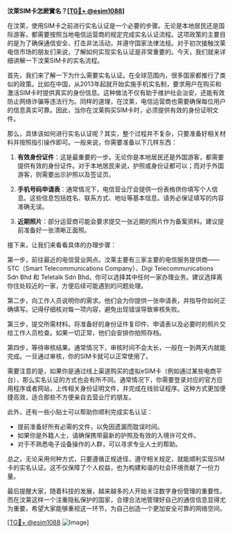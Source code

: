 **汶萊SIM卡怎麽實名？[[TG💪+ @esim1088](https://t.me/s/esim1088)]**

在汶萊，使用SIM卡之前进行实名认证是一个必要的步骤。无论是本地居民还是国际游客，都需要按照当地电信运营商的规定完成实名认证流程。这项政策的主要目的是为了确保通信安全、打击非法活动，并遵守国家法律法规。对于初次接触汶莱电信市场的朋友们来说，了解如何实现实名认证是非常重要的。今天，我们就来详细讲解一下汶莱SIM卡的实名流程。

首先，我们来了解一下为什么需要实名认证。在全球范围内，很多国家都推行了类似的政策。比如在中国，从2013年起就开始实施手机实名制，要求用户在购买和激活SIM卡时提供真实的身份信息。这种做法不仅有助于维护社会治安，还能有效防止网络诈骗等违法行为。同样的道理，在汶莱，电信运营商也需要确保每位用户的信息真实可靠。因此，当你在汶莱购买SIM卡时，必须提供有效的身份证明文件。

那么，具体该如何进行实名认证呢？其实，整个过程并不复杂，只要准备好相关材料并按照指引操作即可。一般来说，你需要准备以下几样东西：

1. **有效身份证件**：这是最重要的一步。无论你是本地居民还是外国游客，都需要提供有效的身份证件。对于本地居民来说，护照或身份证都可以；而对于外国游客，则需要出示护照以及签证页。

2. **手机号码申请表**：通常情况下，电信营业厅会提供一份表格供你填写个人信息。这些信息包括姓名、联系方式、地址等基本信息。请务必保证填写的内容准确无误。

3. **近期照片**：部分运营商可能会要求提交一张近期的照片作为备案资料。建议提前准备好一张清晰正面照。

接下来，让我们来看看具体的办理步骤：

第一步，前往最近的电信营业网点。汶莱主要有三家主要的电信服务提供商——STC（Smart Telecommunications Company）、Digi Telecommunications Sdn Bhd 和 Teletalk Sdn Bhd。你可以选择其中任何一家办理业务。建议选择离你住处较近的一家，方便后续可能遇到的问题处理。

第二步，向工作人员说明你的需求。他们会为你提供一张申请表，并指导你如何正确填写。记得仔细核对每一项内容，避免出现错误导致审核失败。

第三步，提交所需材料。将准备好的身份证件复印件、申请表以及必要时的照片交给工作人员检查。如果一切正常，他们会安排你拍照存档。

第四步，等待审核结果。通常情况下，审核时间不会太长，一般在一到两天内就能完成。一旦通过审核，你的SIM卡就可以正常使用了。

需要注意的是，如果你是通过线上渠道购买的虚拟eSIM卡（例如通过某些电商平台），那么实名认证的方式也会有所不同。通常情况下，你需要登录对应的官方应用程序或者网站，上传相关身份证明文件，并完成在线验证程序。这种方式更加便捷高效，适合那些不方便亲自去营业厅的朋友。

此外，还有一些小贴士可以帮助你顺利完成实名认证：

- 提前准备好所有必需的文件，以免因遗漏而耽误时间。
- 如果你是外籍人士，请确保携带最新的护照及有效的入境许可文件。
- 对于不熟悉电子设备操作的人群，可以寻求专业人士的帮助。

总之，无论采用何种方式，只要遵循正规途径，遵守相关规定，就能顺利实现SIM卡的实名认证。这不仅保障了个人权益，也为构建和谐的社会环境贡献了一份力量。

最后提醒大家，随着科技的发展，越来越多的人开始关注数字身份管理的重要性。而在汶莱这样一个注重隐私保护的国家，合理合法地管理好自己的通信信息显得尤为重要。希望大家能够重视这一环节，为自己创造一个更加安全可靠的网络空间。

[[TG💪+ @esim1088](https://t.me/s/esim1088) ![Image](https://i.postimg.cc/4NQfJmqS/Snipaste-2025-05-13-00-14-12.png)]